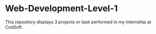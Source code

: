 # Web-Development-Level-1
This repository displays 3 projects or task performed in my internship at CodSoft.
